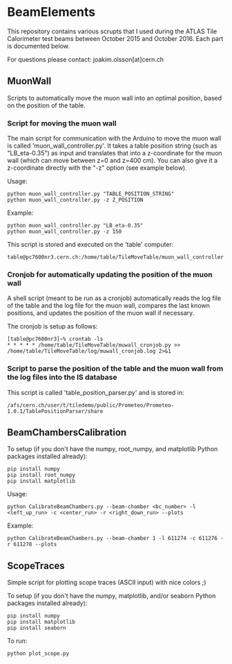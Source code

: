 # BeamElements

This repository contains various scrupts that I used during the ATLAS Tile Calorimeter test beams between October 2015 and October 2016. Each part is documented below.

For questions please contact: joakim.olsson[at]cern.ch

## MuonWall

Scripts to automatically move the muon wall into an optimal position, based on the position of the table. 

### Script for moving the muon wall
The main script for communication with the Arduino to move the muon wall is called 'muon_wall_controller.py'. It takes a table position string (such as "LB_eta-0.35") as input and translates that into a z-coordinate for the muon wall (which can move between z=0 and z=400 cm). You can also give it a z-coordinate directly with the "-z" option (see example below).

Usage:
```
python muon_wall_controller.py "TABLE_POSITION_STRING"
python muon_wall_controller.py -z Z_POSITION
```
Example:
```
python muon_wall_controller.py "LB_eta-0.35"
python muon_wall_controller.py -z 150
```

This script is stored and executed on the 'table' computer:
```
table@pc7600nr3.cern.ch:/home/table/TileMoveTable/muon_wall_controller.py 
```

### Cronjob for automatically updating the position of the muon wall
A shell script (meant to be run as a cronjob) automatically reads the log file of the table and the log file for the muon wall, compares the last known positions, and updates the position of the muon wall if necessary. 

The cronjob is setup as follows:

```
[table@pc7600nr3]~% crontab -ls
* * * * * /home/table/TileMoveTable/muwall_cronjob.py >> /home/table/TileMoveTable/log/muwall_cronjob.log 2>&1
```

### Script to parse the position of the table and the muon wall from the log files into the IS database

This script is called 'table_position_parser.py' and is stored in: 
```
/afs/cern.ch/user/t/tiledemo/public/Prometeo/Prometeo-1.0.1/TablePositionParser/share
```

## BeamChambersCalibration

To setup (if you don't have the numpy, root_numpy, and matplotlib Python packages installed already):

```
pip install numpy
pip install root_numpy
pip install matplotlib
```

Usage:
```
python CalibrateBeamChambers.py --beam-chamber <bc_number> -l <left_up_run> -c <center_run> -r <right_down_run> --plots
```

Example:
```
python CalibrateBeamChambers.py --beam-chamber 1 -l 611274 -c 611276 -r 611278 --plots
```

## ScopeTraces

Simple script for plotting scope traces (ASCII input) with nice colors ;)

To setup (if you don't have the numpy, matplotlib, and/or seaborn Python packages installed already):

```
pip install numpy
pip install matplotlib
pip install seaborn
```

To run:

```
python plot_scope.py
```

